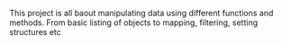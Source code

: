 This project is all baout manipulating data using different functions and methods.
From basic listing of objects to mapping, filtering, setting structures etc
